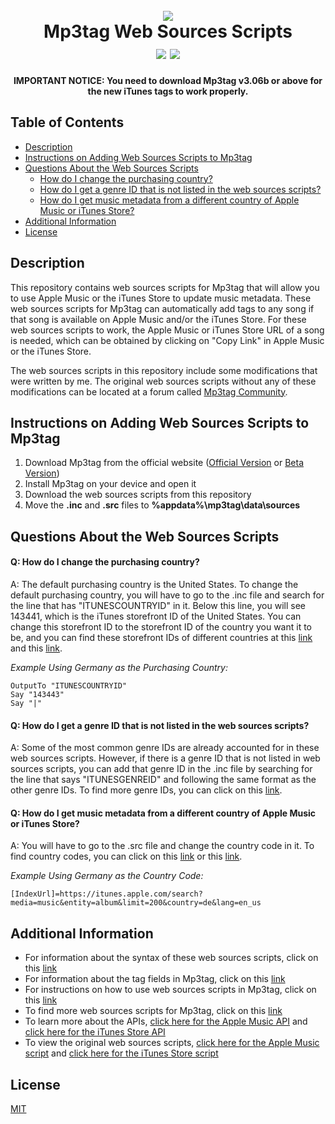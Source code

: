 <h1 align="center">
 <br>
 <img src="https://www.mp3tag.de/images/logo.png">
 <br>
 Mp3tag Web Sources Scripts
 <br>
 <a href="https://github.com/MrBukLau/mp3tag-web-sources-scripts/blob/main/LICENSE"><img src="https://img.shields.io/badge/License-MIT-blue.svg"></a>
 <a href="https://www.mp3tag.de/en/index.html"><img src="https://img.shields.io/badge/Program-Mp3tag-orange.svg"></a>
</h1>

<p align="center">
 <b>
 IMPORTANT NOTICE: You need to download Mp3tag v3.06b or above for the new iTunes tags to work properly.
 </b>
</p>

## Table of Contents
* [Description](https://github.com/MrBukLau/mp3tag-web-sources-scripts#description)
* [Instructions on Adding Web Sources Scripts to Mp3tag](https://github.com/MrBukLau/mp3tag-web-sources-scripts#instructions-on-adding-web-sources-scripts-to-mp3tag)
* [Questions About the Web Sources Scripts](https://github.com/MrBukLau/mp3tag-web-sources-scripts#questions-about-the-web-sources-scripts)
  * [How do I change the purchasing country?](https://github.com/MrBukLau/mp3tag-web-sources-scripts#q-how-do-i-change-the-purchasing-country)
  * [How do I get a genre ID that is not listed in the web sources scripts?](https://github.com/MrBukLau/mp3tag-web-sources-scripts#q-how-do-i-get-a-genre-id-that-is-not-listed-in-the-web-sources-scripts)
  * [How do I get music metadata from a different country of Apple Music or iTunes Store?](https://github.com/MrBukLau/mp3tag-web-sources-scripts#q-how-do-i-get-music-metadata-from-a-different-country-of-apple-music-or-itunes-store)
* [Additional Information](https://github.com/MrBukLau/mp3tag-web-sources-scripts#additional-information)
* [License](https://github.com/MrBukLau/mp3tag-web-sources-scripts#license)

## Description
This repository contains web sources scripts for Mp3tag that will allow you to use Apple Music or the iTunes Store to update music metadata. These web sources scripts for Mp3tag can automatically add tags to any song if that song is available on Apple Music and/or the iTunes Store. For these web sources scripts to work, the Apple Music or iTunes Store URL of a song is needed, which can be obtained by clicking on "Copy Link" in Apple Music or the iTunes Store.

The web sources scripts in this repository include some modifications that were written by me. The original web sources scripts without any of these modifications can be located at a forum called [Mp3tag Community](https://community.mp3tag.de/).

## Instructions on Adding Web Sources Scripts to Mp3tag
1. Download Mp3tag from the official website ([Official Version](https://www.mp3tag.de/en/download.html) or [Beta Version](https://community.mp3tag.de/t/mp3tag-development-build-status/455))
2. Install Mp3tag on your device and open it
3. Download the web sources scripts from this repository
4. Move the **.inc** and **.src** files to **%appdata%\mp3tag\data\sources**

## Questions About the Web Sources Scripts
#### Q: How do I change the purchasing country?
A: The default purchasing country is the United States. To change the default purchasing country, you will have to go to the .inc file and search for the line that has "ITUNESCOUNTRYID" in it. Below this line, you will see 143441, which is the iTunes storefront ID of the United States. You can change this storefront ID to the storefront ID of the country you want it to be, and you can find these storefront IDs of different countries at this [link](https://github.com/MrBukLau/mp3tag-web-sources-scripts/blob/main/Information/iTunes%20Country%20Codes%20and%20Storefront%20IDs.csv) and this [link](https://gist.github.com/hmml/8942940).

*Example Using Germany as the Purchasing Country:* <br>
```
OutputTo "ITUNESCOUNTRYID"
Say "143443"
Say "|"
```

#### Q: How do I get a genre ID that is not listed in the web sources scripts?
A: Some of the most common genre IDs are already accounted for in these web sources scripts. However, if there is a genre ID that is not listed in web sources scripts, you can add that genre ID in the .inc file by searching for the line that says "ITUNESGENREID" and following the same format as the other genre IDs. To find more genre IDs, you can click on this [link](https://github.com/MrBukLau/mp3tag-web-sources-scripts/blob/main/Information/iTunes%20Genre%20IDs.csv).

#### Q: How do I get music metadata from a different country of Apple Music or iTunes Store?
A: You will have to go to the .src file and change the country code in it. To find country codes, you can click on this [link](https://github.com/MrBukLau/mp3tag-web-sources-scripts/blob/main/Information/iTunes%20Country%20Codes%20and%20Storefront%20IDs.csv) or this [link](https://github.com/MrBukLau/mp3tag-web-sources-scripts/blob/main/Information/iTunes%20Country%20Codes.md).

*Example Using Germany as the Country Code:* <br>
```
[IndexUrl]=https://itunes.apple.com/search?media=music&entity=album&limit=200&country=de&lang=en_us
```

## Additional Information
* For information about the syntax of these web sources scripts, click on this [link](https://help.mp3tag.de/main_online.html)
* For information about the tag fields in Mp3tag, click on this [link](https://help.mp3tag.de/main_tags.html)
* For instructions on how to use web sources scripts in Mp3tag, click on this [link](https://github.com/jonaaa20/itunes-web-sources)
* To find more web sources scripts for Mp3tag, click on this [link](https://community.mp3tag.de/c/development/web-sources-scripts/12)
* To learn more about the APIs, [click here for the Apple Music API](https://developer.apple.com/documentation/applemusicapi/) and [click here for the iTunes Store API](https://affiliate.itunes.apple.com/resources/documentation/itunes-store-web-service-search-api/)
* To view the original web sources scripts, [click here for the Apple Music script](https://community.mp3tag.de/t/ws-apple-music/51184) and [click here for the iTunes Store script](https://community.mp3tag.de/t/ws-itunes/13478)

## License
[MIT](https://github.com/MrBukLau/mp3tag-web-sources-scripts/blob/main/LICENSE)
